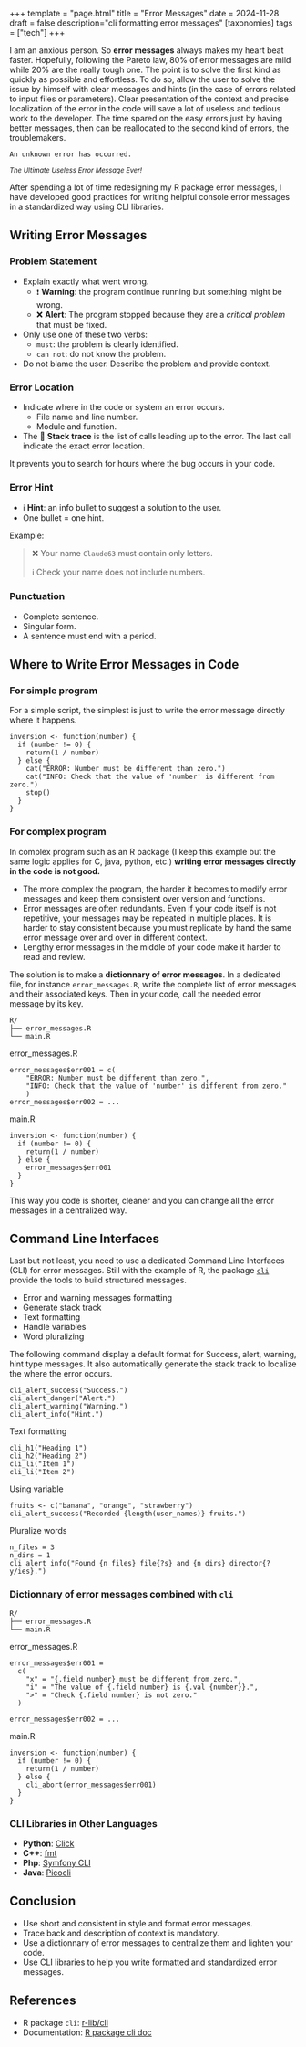 +++
template = "page.html"
title = "Error Messages"
date =  2024-11-28
draft = false
description="cli formatting error messages"
[taxonomies]
tags = ["tech"]
+++

I am an anxious person. So **error messages** always makes my heart beat faster. Hopefully, following the Pareto law, 80% of error messages are mild while 20% are the really tough one. The point is to solve the first kind as quickly as possible and effortless. To do so, allow the user to solve the issue by himself with clear messages and hints (in the case of errors related to input files or parameters). Clear presentation of the context and precise localization of the error in the code will save a lot of useless and tedious work to the developer. The time spared on the easy errors just by having better messages, then can be reallocated to the second kind of errors, the troublemakers.
<!-- more -->

```
An unknown error has occurred.
```
<small>

*The Ultimate Useless Error Message Ever!*

</small>

After spending a lot of time redesigning my R package error messages, I have developed good practices for writing helpful console error messages in a standardized way using CLI libraries.


## Writing Error Messages

### Problem Statement

* Explain exactly what went wrong.
  * :exclamation: **Warning**: the program continue running but something might be wrong.
  * :x: **Alert**: The program stopped because they are a *critical problem* that must be fixed.
* Only use one of these two verbs:
  * `must`: the problem is clearly identified.
  * `can not`: do not know the problem.
* Do not blame the user. Describe the problem and provide context.

### Error Location

* Indicate where in the code or system an error occurs. 
  * File name and line number.
  * Module and function.
* The :dolls: **Stack trace** is the list of calls leading up to the error. The last call indicate the exact error location.

It prevents you to search for hours where the bug occurs in your code.

### Error Hint

* :information_source: **Hint**: an info bullet to suggest a solution to the user.
* One bullet = one hint.


Example:

> :x: Your name `Claude63` must contain only letters.
>
> :information_source: Check your name does not include numbers.
>

### Punctuation

* Complete sentence.
* Singular form.
* A sentence must end with a period.


## Where to Write Error Messages in Code

### For simple program

For a simple script, the simplest is just to write the error message directly where it happens.

```
inversion <- function(number) {
  if (number != 0) {
    return(1 / number)
  } else {
    cat("ERROR: Number must be different than zero.")
    cat("INFO: Check that the value of 'number' is different from zero.")
    stop()
  }  
}
```

### For complex program

In complex program such as an R package (I keep this example but the same logic applies for C, java, python, etc.) **writing error messages directly in the code is not good.** 

* The more complex the program, the harder it becomes to modify error messages and keep them consistent over version and functions.
* Error messages are often redundants. Even if your code itself is not repetitive, your messages may be repeated in multiple places. It is harder to stay consistent because you must replicate by hand the same error message over and over in different context.
* Lengthy error messages in the middle of your code make it harder to read and review.

The solution is to make a **dictionnary of error messages**. In a dedicated file, for instance `error_messages.R`, write the complete list of error messages and their associated keys. Then in your code, call the needed error message by its key.

```
R/
├── error_messages.R
└── main.R
```
error_messages.R
```
error_messages$err001 = c(
    "ERROR: Number must be different than zero.",
    "INFO: Check that the value of 'number' is different from zero."    
    )
error_messages$err002 = ...
```
main.R
```
inversion <- function(number) {
  if (number != 0) {
    return(1 / number)
  } else {
    error_messages$err001
  }  
}
```

This way you code is shorter, cleaner and you can change all the error messages in a centralized way.

## Command Line Interfaces 

Last but not least, you need to use a dedicated Command Line Interfaces (CLI) for error messages. Still with the example of R, the package [`cli`](https://github.com/r-lib/cli) provide the tools to build structured messages.

* Error and warning messages formatting
* Generate stack track
* Text formatting
* Handle variables
* Word pluralizing


The following command display a default format for Success, alert, warning, hint type messages. It also automatically generate the stack track to localize the where the error occurs.
```
cli_alert_success("Success.")
cli_alert_danger("Alert.")
cli_alert_warning("Warning.")
cli_alert_info("Hint.")
```
Text formatting
```
cli_h1("Heading 1")
cli_h2("Heading 2")
cli_li("Item 1")
cli_li("Item 2")
```
Using variable
```
fruits <- c("banana", "orange", "strawberry")
cli_alert_success("Recorded {length(user_names)} fruits.")
```
Pluralize words
```
n_files = 3
n_dirs = 1
cli_alert_info("Found {n_files} file{?s} and {n_dirs} director{?y/ies}.")
```

### Dictionnary of error messages combined with `cli`

```
R/
├── error_messages.R
└── main.R
```
error_messages.R
```
error_messages$err001 =
  c(
    "x" = "{.field number} must be different from zero.",
    "i" = "The value of {.field number} is {.val {number}}.",
    ">" = "Check {.field number} is not zero."
  )

error_messages$err002 = ...
```
main.R
```
inversion <- function(number) {
  if (number != 0) {
    return(1 / number)
  } else {
    cli_abort(error_messages$err001)
  }  
}
```

### CLI Libraries in Other Languages

* **Python**: [Click](https://click.palletsprojects.com/en/stable/)
* **C++**: [fmt](https://github.com/fmt)
* **Php**: [Symfony CLI](https://symfony.com/doc/current/components/console.html)
* **Java**: [Picocli](https://picocli.info/)

## Conclusion

* Use short and consistent in style and format error messages.
* Trace back and description of context is mandatory.
* Use a dictionnary of error messages to centralize them and lighten your code.
* Use CLI libraries to help you write formatted and standardized error messages.


## References

* R package `cli`: [r-lib/cli](https://github.com/r-lib/cli)
* Documentation: [R package cli doc](https://cli.r-lib.org/reference/index.html)


